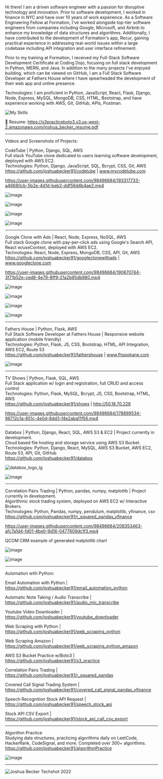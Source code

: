 Hi there! I am a driven software engineer with a passion for disruptive technology and innovation. Prior to software development, I worked in finance in NYC and have over 10 years of work experience. As a Software Engineering Fellow at Formation, I've worked alongside top-tier software engineers from companies including Google, Microsoft, and Airbnb to enhance my knowledge of data structures and algorithms. Additionally, I have contributed to the development of Formation's app, Recur, gaining practical experience in addressing real-world issues within a large codebase including API integration and user interface refinement. 

Prior to my training at Formation, I received my Full-Stack Software Development Certificate at Coding Dojo, focusing on full stack development in Python, MERN, and Java. In addition to the many projects I've enjoyed building, which can be viewed on GitHub, I am a Full Stack Software Developer at Fathers House where I have spearheaded the development of their web app and online presence.

Technologies: I am proficient in Python, JavaScript, React, Flask, Django, Node, Express, MySQL, MongoDB, CSS, HTML, Bootstrap, and have experience working with AWS, Git, GitHub, APIs, Postman.  

![My Skills](https://skillicons.dev/icons?i=py,js,react,flask,django,nodejs,express,mysql,mongodb,css,html,bootstrap,aws,git,github)

📄 Resume: https://s3practiceboto3.s3.us-west-2.amazonaws.com/joshua_becker_resume.pdf  
 
--------------------------------------------------------------------------------------------------------------

Videos and Screenshots of Projects:  


CodeTube | Python, Django, SQL, AWS  
Full stack YouTube clone dedicated to users learning software development, deployed with AWS EC2.  
Technologies: Python, Django, JavaScript, SQL, Bcrypt, CSS, Git, AWS  
https://github.com/joshuabecker91/codetube | www.mycodetube.com  

https://user-images.githubusercontent.com/98496684/193317733-a46680cb-5b2e-4d1d-beb2-ddf56d4b4ae2.mp4  
  
![image](https://user-images.githubusercontent.com/98496684/191680231-0ed0942b-2e3a-4af0-865b-7ffb3d8e774c.png)

![image](https://user-images.githubusercontent.com/98496684/206799738-bf966a16-7b06-4197-b8da-1f3dc7d0e62f.png)

![image](https://user-images.githubusercontent.com/98496684/206800165-af884cf3-2f98-4af2-bf4d-072fcb97b498.png)

![image](https://user-images.githubusercontent.com/98496684/219524407-e6f75607-a452-4906-b320-90677c6f6dea.png)


--------------------------------------------------------------------------------------------------------------


Google Clone with Ads | React, Node, Express, NoSQL, AWS  
Full stack Google clone with pay-per-click ads using Google's Search API, React w/useContext, deployed with AWS EC2.  
Technologies: React, Node, Express, MongoDB, CSS, API, Git, AWS  
https://github.com/joshuabecker91/googleclonewithads | www.googleclone.com  

https://user-images.githubusercontent.com/98496684/190670744-3f71b52e-ced8-4e79-8ff9-21a2b95db980.mp4
  
![image](https://user-images.githubusercontent.com/98496684/188943090-6e14e459-7c79-4c60-b516-a3776c70ace2.png)

![image](https://user-images.githubusercontent.com/98496684/189730273-681831d0-cf0d-4df1-914a-5edfd10a9f0e.png)

![image](https://user-images.githubusercontent.com/98496684/206799961-70f6e501-af1e-484b-941e-7289ab6c4416.png)

![image](https://user-images.githubusercontent.com/98496684/206800058-a119ebc0-363b-4e83-8792-fdac35159205.png)


--------------------------------------------------------------------------------------------------------------


Fathers House | Python, Flask, AWS  
Full Stack Software Developer at Fathers House | Responsive website application (mobile friendly)  
Technologies: Python, Flask, JS, CSS, Bootstrap, HTML, API Integration, AWS EC2, Route 53  
https://github.com/joshuabecker91/fathershouse | www.fhspokane.com  

![image](https://user-images.githubusercontent.com/98496684/210123002-c0ec75fb-c73b-436a-851e-5a8f9325feae.png)


--------------------------------------------------------------------------------------------------------------


TV Shows | Python, Flask, SQL, AWS  
Full Stack application w/ login and registration, full CRUD and access control  
Technologies: Python, Flask, MySQL, Bcrypt, JS, CSS, Bootstrap, HTML, AWS  
https://github.com/joshuabecker91/shows | http://50.18.70.228  

https://user-images.githubusercontent.com/98496684/178899534-96712c1a-851c-4e0d-8dd3-f4e2aba11f56.mp4


--------------------------------------------------------------------------------------------------------------


Databox | Python, Django, React, SQL, AWS S3 & EC2 | Project currently in development.   
Cloud based file hosting and storage service using AWS S3 Bucket. 
Technologies: Python, Django, React, MySQL, AWS S3 Bucket, AWS EC2, Route 53, API, Git, GitHub  
https://github.com/joshuabecker91/databox  

![databox_logo_lg](https://user-images.githubusercontent.com/98496684/197374503-c799e866-0368-498f-b539-80d75cb11341.png)

![image](https://user-images.githubusercontent.com/98496684/205574800-b10eca7d-1f9a-4af7-8b99-986cf6c15d52.png)


--------------------------------------------------------------------------------------------------------------


Correlation Pairs Trading | Python, pandas, numpy, matplotlib | Project currently in development.  
Algorithmic stock trading system, deployed on AWS EC2 w/ Interactive Brokers.  
Technologies: Python, Pandas, numpy, pendulum, matplotlib, yfinance, csv   
https://github.com/joshuabecker91/r_squared_pandas_yfinance   

https://user-images.githubusercontent.com/98496684/208353463-afc7a1d4-fd01-4be0-9d16-0477609dc1f3.mp4   
   
     
QCOM CRM example of generated matplotlib chart  
  
![image](https://user-images.githubusercontent.com/98496684/221295094-7037985e-a323-491a-8164-fa92614344ca.png)

![image](https://user-images.githubusercontent.com/98496684/219768270-ec2b5bb3-bb3c-43d4-8f4f-2c8cba9a9044.png)   


--------------------------------------------------------------------------------------------------------------


Automation with Python:

Email Automation with Python | https://github.com/joshuabecker91/email_automation_python

Automatic Note Taking / Audio Transcribe | https://github.com/joshuabecker91/audio_mic_transcribe

Youtube Video Downloader | https://github.com/joshuabecker91/youtube_downloader

Web Scraping with Python | https://github.com/joshuabecker91/web_scraping_python

Web Scraping Amazon | https://github.com/joshuabecker91/web_scraping_python_amazon

AWS S3 Bucket Practice w/Boto3 | https://github.com/joshuabecker91/s3_practice

Correlation Pairs Trading | https://github.com/joshuabecker91/r_squared_pandas

Covered Call Signal Trading System | https://github.com/joshuabecker91/covered_call_signal_pandas_yfinance

Speech Recognition Stock API Request | https://github.com/joshuabecker91/speech_stock_api

Stock API CSV Export | https://github.com/joshuabecker91/stock_api_call_csv_export


--------------------------------------------------------------------------------------------------------------


Algorithm Practice  
Studying data structures, practicing algorithms daily on LeetCode, HackerRank, CodeSignal, and more. Completed over 300+ algorithms. https://github.com/joshuabecker91/algorithmPractice

![image](https://user-images.githubusercontent.com/98496684/206800507-83184ae0-e269-4098-a316-d1009af3ef75.png)


--------------------------------------------------------------------------------------------------------------


![Joshua Becker Techshot 2022](https://user-images.githubusercontent.com/98496684/198850821-d3dc6069-4688-404f-97fa-157f493a4dae.jpg)

<!--
**joshuabecker91/joshuabecker91** is a ✨ _special_ ✨ repository because its `README.md` (this file) appears on your GitHub profile.

-->
